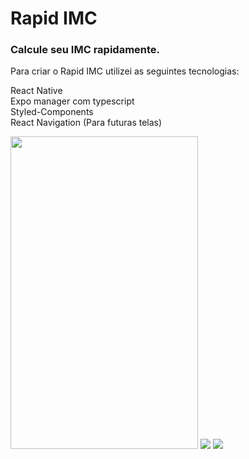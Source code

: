 # Rapid IMC
### Calcule seu IMC rapidamente.

Para criar o Rapid IMC utilizei as seguintes tecnologias:

React Native <br>
Expo manager com typescript <br>
Styled-Components <br>
React Navigation (Para futuras telas) <br>

<img src="https://bl6pap003files.storage.live.com/y4m-QqmBTCdtiGmHnbwAEcpkqrCiT8_k3y9AP7zETE9a8qAq1-KNgpa7V1AuBEDQz5Ej-BZJDQNcTLswZJ4TVEV5Jg_UoGjbyGHQj3wnMyjq6h5CCu2nyzWSx7Iv3Y9PkmMOJ1-97l3tcpL3AJiRPrvahSZdY7njrs8lqPn617Tz3WhQQDiiQ91Hm985tzPKoWb?width=1080&height=2292&cropmode=none" width="300" height="500" /> <img src="https://bl6pap003files.storage.live.com/y4mhhtGEKw0x2sgib3f49aQUcjgfyy8tdrVkrZjldJ6NcgZ0w9ctjxcfH635JUE7v1fvLRUh5sZp3pFSZmyAtqy-Nifel_ZQbadURNjz7d5juYOzxeChXJnQlVXREZoEMYprKKqC9m3qOyTLjgmJg-Zx3icr7FlgroASlWcg9TRKcwEanhqB65Hx7LxcqTiJjlZ?width=300&height=500&cropmode=none"> <img src="https://bl6pap003files.storage.live.com/y4mprR0lXsGT9eAdA49rmmP5cNL_Ny1NPcLledPvlnslc4aBgRMu6XGVib2BwZuwd6DU-_dASCMcUVHVvXrrAjBcfly-1bn-QGikL-3g8B4C9EnsP3Ibm4o6KDEafKNfAiffSalDu2iuCENNu4fUxZG2OU1X9GayQQu5dG6KYHDp8f9qLDbSE2AC_1-BD3thRFf?width=300&height=500&cropmode=none">


